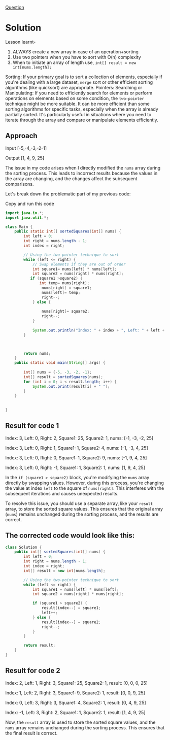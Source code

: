 [Question](https://leetcode.com/problems/squares-of-a-sorted-array/)

# Solution 

Lesson learnt- 
1. ALWAYS create a new array in case of an operation+sorting
2. Use two pointers when you have to sort with O(n) complexity
3. When to initiate an array of length use, `int[] result = new int[nums.length];`


Sorting: If your primary goal is to sort a collection of elements, especially if you're dealing with a large dataset, `merge` sort or other efficient sorting algorithms (like quicksort) are appropriate.
Pointers: Searching or Manipulating: If you need to efficiently search for elements or perform operations on elements based on some condition, the `two-pointer` technique might be more suitable.
It can be more efficient than some sorting algorithms for specific tasks, especially when the array is already partially sorted.
It's particularly useful in situations where you need to iterate through the array and compare or manipulate elements efficiently.


## Approach

Input [-5,-4,-3,-2-1]

Output  [1, 4, 9, 25]


The issue in my code arises when I directly modified the `nums` array during the sorting process. This leads to incorrect results because the values in the array are changing, and the changes affect the subsequent comparisons.

Let's break down the problematic part of my previous code:

Copy and run this code 

```java
import java.io.*;
import java.util.*;

class Main {
    public static int[] sortedSquares(int[] nums) {
        int left = 0;
        int right = nums.length - 1;
        int index = right;

        // Using the two-pointer technique to sort
        while (left <= right) {
            // Swap elements if they are out of order
            int square1= nums[left] * nums[left];
            int square2 = nums[right] * nums[right];
           if (square1 >square2) {
               int temp= nums[right];
                nums[right] = square1;
                nums[left]= temp;
                right--;
            } else {
                
                nums[right]= square2;
                right--;
            }
            
            System.out.println("Index: " + index + ", Left: " + left + ", Right: " + right + ", Square1: " + square1 + ", Square2: " + square2 + ", nums: " + Arrays.toString(nums));
        }

        

        return nums;
    }
    public static void main(String[] args) {
        
        int[] nums = {-5, -3, -2, -1};
        int[] result = sortedSquares(nums);
        for (int i = 0; i < result.length; i++) {
            System.out.print(result[i] + " ");
        }
    }
    
    
}

```
## Result for code 1 

Index: 3, Left: 0, Right: 2, Square1: 25, Square2: 1, nums: [-1, -3, -2, 25]


Index: 3, Left: 0, Right: 1, Square1: 1, Square2: 4, nums: [-1, -3, 4, 25]


Index: 3, Left: 0, Right: 0, Square1: 1, Square2: 9, nums: [-1, 9, 4, 25]


Index: 3, Left: 0, Right: -1, Square1: 1, Square2: 1, nums: [1, 9, 4, 25]



In the `if (square1 > square2)` block, you're modifying the `nums` array directly by swapping values. However, during this process, you're changing the value at index `left` to the square of `nums[right]`. This interferes with the subsequent iterations and causes unexpected results.

To resolve this issue, you should use a separate array, like your `result` array, to store the sorted square values. This ensures that the original array (`nums`) remains unchanged during the sorting process, and the results are correct.

## The corrected code would look like this:

```java
class Solution {
    public int[] sortedSquares(int[] nums) {
        int left = 0;
        int right = nums.length - 1;
        int index = right;
        int[] result = new int[nums.length];

        // Using the two-pointer technique to sort
        while (left <= right) {
            int square1 = nums[left] * nums[left];
            int square2 = nums[right] * nums[right];

            if (square1 > square2) {
                result[index--] = square1;
                left++;
            } else {
                result[index--] = square2;
                right--;
            }
        }

        return result;
    }
}
```
## Result for code 2 

Index: 2, Left: 1, Right: 3, Square1: 25, Square2: 1, result: [0, 0, 0, 25]

Index: 1, Left: 2, Right: 3, Square1: 9, Square2: 1, result: [0, 0, 9, 25]

Index: 0, Left: 3, Right: 3, Square1: 4, Square2: 1, result: [0, 4, 9, 25]

Index: -1, Left: 3, Right: 2, Square1: 1, Square2: 1, result: [1, 4, 9, 25]



Now, the `result` array is used to store the sorted square values, and the `nums` array remains unchanged during the sorting process. This ensures that the final result is correct.
